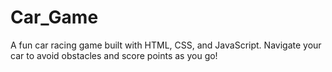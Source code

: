 # Car_Game
A fun car racing game built with HTML, CSS, and JavaScript. Navigate your car to avoid obstacles and score points as you go!

